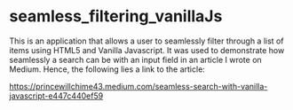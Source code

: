 # seamless_filtering_vanillaJs

This is an application that allows a user to seamlessly filter through a list of items using HTML5 and Vanilla Javascript.
It was used to demonstrate how seamlessly a search can be with an input field in an article I wrote on Medium. Hence, the following lies a link to the article:
 
https://princewillchime43.medium.com/seamless-search-with-vanilla-javascript-e447c440ef59
